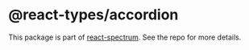 # @react-types/accordion

This package is part of [react-spectrum](https://github.com/watheia/spectrum). See the repo for more details.
